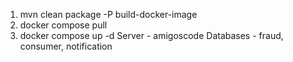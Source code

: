 1. mvn clean package -P build-docker-image
2. docker compose pull
3. docker compose up -d
Server - amigoscode
Databases - fraud, consumer, notification
